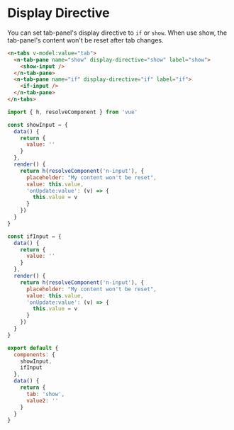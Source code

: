 # Display Directive

You can set tab-panel's display directive to `if` or `show`. When use show, the tab-panel's content won't be reset after tab changes.

```html
<n-tabs v-model:value="tab">
  <n-tab-pane name="show" display-directive="show" label="show">
    <show-input />
  </n-tab-pane>
  <n-tab-pane name="if" display-directive="if" label="if">
    <if-input />
  </n-tab-pane>
</n-tabs>
```

```js
import { h, resolveComponent } from 'vue'

const showInput = {
  data() {
    return {
      value: ''
    }
  },
  render() {
    return h(resolveComponent('n-input'), {
      placeholder: "My content won't be reset",
      value: this.value,
      'onUpdate:value': (v) => {
        this.value = v
      }
    })
  }
}

const ifInput = {
  data() {
    return {
      value: ''
    }
  },
  render() {
    return h(resolveComponent('n-input'), {
      placeholder: "My content won't be reset",
      value: this.value,
      'onUpdate:value': (v) => {
        this.value = v
      }
    })
  }
}

export default {
  components: {
    showInput,
    ifInput
  },
  data() {
    return {
      tab: 'show',
      value2: ''
    }
  }
}
```
